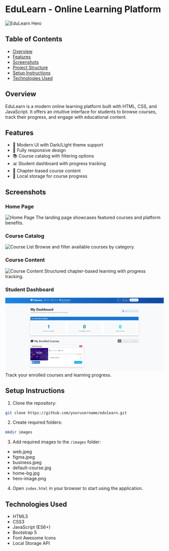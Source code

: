 # EduLearn - Online Learning Platform

![EduLearn Hero](screenshots/hero.png)

## Table of Contents
- [Overview](#overview)
- [Features](#features)
- [Screenshots](#screenshots)
- [Project Structure](#project-structure)
- [Setup Instructions](#setup-instructions)
- [Technologies Used](#technologies-used)

## Overview
EduLearn is a modern online learning platform built with HTML, CSS, and JavaScript. It offers an intuitive interface for students to browse courses, track their progress, and engage with educational content.

## Features
- 🎨 Modern UI with Dark/Light theme support
- 📱 Fully responsive design
- 📚 Course catalog with filtering options
- 📊 Student dashboard with progress tracking
- 📝 Chapter-based course content
- 💾 Local storage for course progress

## Screenshots

### Home Page
![Home Page](screenshots/home.png)
The landing page showcases featured courses and platform benefits.

### Course Catalog
![Course List](screenshots/courses.png)
Browse and filter available courses by category.

### Course Content
![Course Content](screenshots/course-content.png)
Structured chapter-based learning with progress tracking.

### Student Dashboard
![Dashboard](screenshots/dashboard.png)
Track your enrolled courses and learning progress.


## Setup Instructions

1. Clone the repository:
```bash
git clone https://github.com/yourusername/edulearn.git
```

2. Create required folders:
```bash
mkdir images
```

3. Add required images to the `/images` folder:
- web.jpeg
- figma.jpeg
- business.jpeg
- default-course.jpg
- home-bg.jpg
- hero-image.png

4. Open `index.html` in your browser to start using the application.

## Technologies Used
- HTML5
- CSS3
- JavaScript (ES6+)
- Bootstrap 5
- Font Awesome Icons
- Local Storage API
